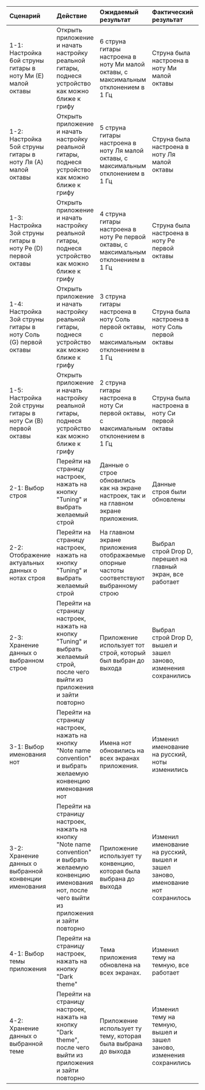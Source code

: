 |Сценарий|Действие|Ожидаемый результат|Фактический результат| Оценка|
|:---|:---|:---|:---|:---|
|1-1: Настройка 6ой струны гитары в ноту Ми (Е) малой октавы | Открыть приложение и начать настройку реальной гитары, поднеся устройство как можно ближе к грифу | 6 струна гитары настроена в ноту Ми малой октавы, с максимальным отклонением  в 1 Гц |Струна была настроена в ноту Ми малой октавы|Тест пройден|
|1-2: Настройка 5ой струны гитары в ноту Ля (А) малой октавы | Открыть приложение и начать настройку реальной гитары, поднеся устройство как можно ближе к грифу | 5 струна гитары настроена в ноту Ля малой октавы, с максимальным отклонением  в 1 Гц |Струна была настроена в ноту Ля малой октавы|Тест пройден|
|1-3: Настройка 3ой струны гитары в ноту Ре (D) первой октавы | Открыть приложение и начать настройку реальной гитары, поднеся устройство как можно ближе к грифу | 4 струна гитары настроена в ноту Ре первой октавы, с максимальным отклонением  в 1 Гц |Струна была настроена в ноту Ре первой октавы|Тест пройден|
|1-4: Настройка 3ой струны гитары в ноту Соль (G) первой октавы | Открыть приложение и начать настройку реальной гитары, поднеся устройство как можно ближе к грифу | 3 струна гитары настроена в ноту Соль первой октавы, с максимальным отклонением  в 1 Гц |Струна была настроена в ноту Соль первой октавы|Тест пройден|
|1-5: Настройка 2ой струны гитары в ноту Си (B) первой октавы | Открыть приложение и начать настройку реальной гитары, поднеся устройство как можно ближе к грифу | 2 струна гитары настроена в ноту Си первой октавы, с максимальным отклонением  в 1 Гц |Струна была настроена в ноту Си первой октавы|Тест пройден|
|2-1: Выбор строя | Перейти на страницу настроек, нажать на кнопку "Tuning" и выбрать желаемый строй | Данные о строе обновились как на экране настроек, так и на главном экране приложения. |Данные строя были обновлены|Тест пройден|
|2-2: Отображение актуальных данных о нотах строя | Перейти на страницу настроек, нажать на кнопку "Tuning" и выбрать желаемый строй | На главном экране приложения отображаемые опорные частоты соответствуют выбранному строю |Выбрал строй Drop D, перешел на главный экран, все работает|Тест пройден|
|2-3: Хранение данных о выбранном строе | Перейти на страницу настроек, нажать на кнопку "Tuning" и выбрать желаемый строй, после чего выйти из приложения и зайти повторно | Приложение использует тот строй, который был выбран до выхода  |Выбрал строй Drop D, вышел и зашел заново, изменения сохранились|Тест пройден|
|3-1: Выбор именования нот | Перейти на страницу настроек, нажать на кнопку "Note name convention" и выбрать желаемую конвенцию именования нот | Имена нот обновились на всех экранах приложения. |Изменил именование на русский, ноты изменились|Тест пройден|
|3-2: Хранение данных о выбранной конвенции именования | Перейти на страницу настроек, нажать на кнопку "Note name convention" и выбрать желаемую конвенцию именования нот, после чего выйти из приложения и зайти повторно | Приложение использует ту конвенцию, которая была выбрана до выхода  |Изменил именование на русский, вышел и зашел заново, именование нот сохранилось|Тест пройден|
|4-1: Выбор темы приложения | Перейти на страницу настроек, нажать на кнопку "Dark theme" | Тема приложения обновлена на всех экранах. |Изменил тему на темную, все работает|Тест пройден|
|4-2: Хранение данных о выбранной теме | Перейти на страницу настроек, нажать на кнопку "Dark theme", после чего выйти из приложения и зайти повторно | Приложение использует ту тему, которая была выбрана до выхода  |Изменил тему на темную, вышел и зашел заново, изменения сохранились|Тест пройден|
